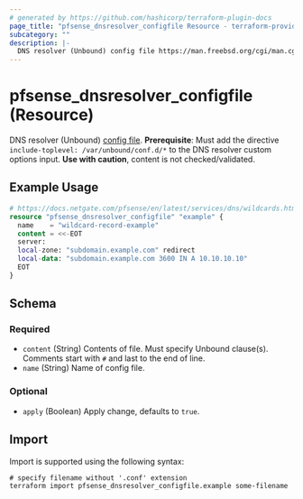 ```yaml
---
# generated by https://github.com/hashicorp/terraform-plugin-docs
page_title: "pfsense_dnsresolver_configfile Resource - terraform-provider-pfsense"
subcategory: ""
description: |-
  DNS resolver (Unbound) config file https://man.freebsd.org/cgi/man.cgi?unbound.conf. Prerequisite: Must add the directive include-toplevel: /var/unbound/conf.d/* to the DNS resolver custom options input. Use with caution, content is not checked/validated.
---
```


# pfsense_dnsresolver_configfile (Resource)

DNS resolver (Unbound) [config file](https://man.freebsd.org/cgi/man.cgi?unbound.conf). **Prerequisite**: Must add the directive `include-toplevel: /var/unbound/conf.d/*` to the DNS resolver custom options input. **Use with caution**, content is not checked/validated.

## Example Usage

```terraform
# https://docs.netgate.com/pfsense/en/latest/services/dns/wildcards.html#dns-resolver-unbound
resource "pfsense_dnsresolver_configfile" "example" {
  name    = "wildcard-record-example"
  content = <<-EOT
  server:
  local-zone: "subdomain.example.com" redirect
  local-data: "subdomain.example.com 3600 IN A 10.10.10.10"
  EOT
}
```

<!-- schema generated by tfplugindocs -->
## Schema

### Required

- `content` (String) Contents of file. Must specify Unbound clause(s). Comments start with `#` and last to the end of line.
- `name` (String) Name of config file.

### Optional

- `apply` (Boolean) Apply change, defaults to `true`.

## Import

Import is supported using the following syntax:

```shell
# specify filename without '.conf' extension
terraform import pfsense_dnsresolver_configfile.example some-filename
```

